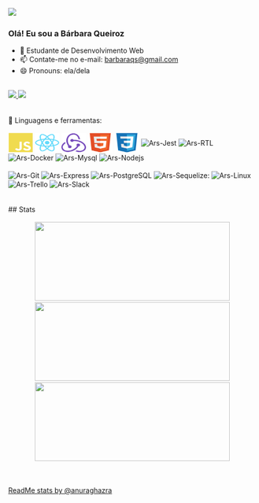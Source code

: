 
![](https://komarev.com/ghpvc/?username=Barbaraqsoares&color=blueviolet&style=plastic)

### Olá! Eu sou a Bárbara Queiroz

- 🌱 Estudante de Desenvolvimento Web
- 📫 Contate-me no e-mail: barbaraqs@gmail.com
- 😄 Pronouns: ela/dela
<br></br>
<div>

  <a href = "mailto: barbaraqs@gmail.com" target="_blank">
  <img src="https://img.shields.io/badge/-Gmail-%23333?style=for-the-badge&logo=gmail&logoColor=white" target="_blank">
  </a>

  <a href="https://www.linkedin.com/in/barbaraqueirozsoares/" target="_blank">
  <img src="https://img.shields.io/badge/-LinkedIn-%230077B5?style=for-the-badge&logo=linkedin&logoColor=white" target="_blank">
  </a> 
    
</div>
<br></br>
🔎 Linguagens e ferramentas:
<div style="display: inline_block"><br>
  <img align="center" alt="Ars-Js" height="40" width="50" src="https://raw.githubusercontent.com/devicons/devicon/master/icons/javascript/javascript-plain.svg">
  <img align="center" alt="Ars-React" height="40" width="50" src="https://raw.githubusercontent.com/devicons/devicon/master/icons/react/react-original.svg">
  <img align="center" alt="Ars-redux" height="40" width="50" src="https://raw.githubusercontent.com/devicons/devicon/master/icons/redux/redux-original.svg" />
  <img align="center" alt="Ars-HTML" height="40" width="50" src="https://raw.githubusercontent.com/devicons/devicon/master/icons/html5/html5-original.svg">
  <img align="center" alt="Ars-CSS" height="40" width="50" src="https://raw.githubusercontent.com/devicons/devicon/master/icons/css3/css3-original.svg">
  <img align="center" alt="Ars-Jest" height="40" width="50" src="https://www.vectorlogo.zone/logos/jestjsio/jestjsio-icon.svg" alt="jest" width="40" height="50"/>
  <img align="center" alt="Ars-RTL" height="40" width="50" src="https://testing-library.com/img/octopus-128x128.png" alt="RTL" width="40" height="50"/> 
  <img align="center" alt="Ars-Docker" height="40" width="50" src="https://icongr.am/devicon/docker-original-wordmark.svg?size=128&color=050505">
  <img align="center" alt="Ars-Mysql" height="40" width="50" src="https://icongr.am/devicon/mysql-plain.svg?size=148&color=ffffff">
  <img align="center" alt="Ars-Nodejs" height="40" width="50" src="https://icongr.am/devicon/nodejs-original.svg?size=128&color=050505">
<br></br>  
  <img align="center" alt="Ars-Git" height="40" width="50" src="https://icongr.am/devicon/git-original.svg?size=128&color=currentColor">  
  <img align="center" alt="Ars-Express" height="50" width="60" src="https://icongr.am/devicon/express-original-wordmark.svg?size=148&color=ffffff">
  <img align="center" alt="Ars-PostgreSQL" height="40" width="50" src="https://icongr.am/devicon/postgresql-original-wordmark.svg?size=148&color=currentColor">
  <img align="center" alt="Ars-Sequelize:" height="40" width="50" src="https://icongr.am/devicon/sequelize-original.svg?size=148&color=currentColor">
  <img align="center" alt="Ars-Linux" height="40" width="50" src="https://icongr.am/devicon/linux-original.svg?size=148&color=currentColor">
  <img align="center" alt="Ars-Trello" height="40" width="50" src="https://icongr.am/devicon/trello-plain.svg?size=148&color=ffffff">
  <img align="center" alt="Ars-Slack" height="40" width="50" src="https://icongr.am/devicon/slack-original.svg?size=148&color=currentColor"> 
  <!-- <img align="center" alt="Ars-Ts" height="40" width="50" src="https://raw.githubusercontent.com/devicons/devicon/master/icons/typescript/typescript-plain.svg"> -->
  <!-- <img align="center" alt="Ars-Python" height="40" width="50" src="https://raw.githubusercontent.com/devicons/devicon/master/icons/python/python-original.svg"> -->
  <!-- <img align="center" alt="Ars-Nginx" height="40" width="50" src="https://icongr.am/devicon/nginx-original.svg?size=128&color=050505"> -->
  <!-- <img align="center" alt="Ars-Mongodb" height="40" width="50" src="https://icongr.am/devicon/mongodb-original-wordmark.svg?size=128&color=050505"> -->
  <!-- <img align="center" alt="Ars-Angular" height="40" width="50" src="https://icongr.am/devicon/angularjs-original.svg?size=128&color=050505"> -->
  <!-- <img align="center" alt="Ars-Csharp" height="40" width="50" src="https://raw.githubusercontent.com/devicons/devicon/master/icons/csharp/csharp-original.svg"> -->
  <!-- <img align="right" alt="Ars-pic" height="150" style="border-radius:50px;"     src="https://media.discordapp.net/attachments/639956127056134178/890373478988013628/Publicacoes_Instagram_1_1.png?width=676&height=676"> -->
  
</div>
  <br></br>
<div>
 ## Stats
 <br></br>
  <div align="center">
  <a href="https://github.com/Barbaraqsoares">
  <img width=396 height="160em" src="https://github-readme-streak-stats.herokuapp.com/?user=Barbaraqsoares&theme=dracula&border=61dafb&hide_border=true#gh-dark-mode-only"/>
  <img width=396 height="160em" src="https://github-readme-stats.vercel.app/api?username=Barbaraqsoares&show_icons=true&theme=dracula&include_all_commits=true&count_private=true&hide_border=true#gh-dark-mode-only"/>
  <img width=396 height="160em" src="https://github-readme-stats.vercel.app/api/top-langs/?username=Barbaraqsoares&layout=compact&langs_count=7&theme=dracula&hide_border=true#gh-dark-mode-only &line_height=27"/>
</div>
  <br></br>
<p align="left">
  ReadMe stats by 
  <a target="_blank" href="https://github.com/anuraghazra/github-readme-stats"> @anuraghazra</a>
</p>
</div>
